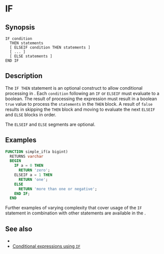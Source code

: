 # IF

## Synopsis

```text
IF condition
  THEN statements
  [ ELSEIF condition THEN statements ]
  [ ... ]
  [ ELSE statements ]
END IF
```

## Description

The `IF THEN` statement is an optional construct to allow conditional processing
in [](/udf/sql). Each `condition`  following an `IF` or `ELSEIF` must evaluate
to a boolean. The result of processing the expression must result in a boolean
`true` value to process the `statements` in the `THEN` block. A result of
`false` results in skipping the `THEN` block and moving to evaluate the next
`ELSEIF` and `ELSE` blocks in order.

The `ELSEIF` and `ELSE` segments are optional.

## Examples

```sql
FUNCTION simple_if(a bigint)
  RETURNS varchar
  BEGIN
    IF a = 0 THEN
      RETURN 'zero';
    ELSEIF a = 1 THEN
      RETURN 'one';
    ELSE
      RETURN 'more than one or negative';
    END IF;
  END
```

Further examples of varying complexity that cover usage of the `IF` statement in
combination with other statements are available in the [](/udf/sql/examples).

## See also

* [](/udf/sql)
* [Conditional expressions using `IF`](if-expression)
